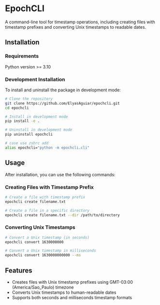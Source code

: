 # EpochCLI

A command-line tool for timestamp operations, including creating files with timestamp prefixes and converting Unix timestamps to readable dates.

## Installation

### Requirements
Python version >= 3.10

### Development Installation

To install and uninstall the package in development mode:

```bash
# Clone the repository
git clone https://github.com/ElyasAguiar/epochcli.git
cd epochcli

# Install in development mode
pip install -e .

# Uninstall in development mode
pip uninstall epochcli

# case use zshrc add
alias epochcli="python -m epochcli.cli"
```

## Usage

After installation, you can use the following commands:

### Creating Files with Timestamp Prefix

```bash
# Create a file with timestamp prefix
epochcli create filename.txt

# Create a file in a specific directory
epochcli create filename.txt --dir /path/to/directory
```

### Converting Unix Timestamps

```bash
# Convert a Unix timestamp (in seconds)
epochcli convert 1630000000

# Convert a Unix timestamp in milliseconds
epochcli convert 1630000000000 --ms
```

## Features

- Creates files with Unix timestamp prefixes using GMT-03:00 (America/Sao_Paulo) timezone
- Converts Unix timestamps to human-readable dates
- Supports both seconds and milliseconds timestamp formats

